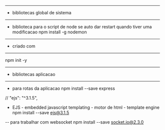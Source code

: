 --- ---------------------------------------------------
- bibliotecas global de sistema
--- ---------------------------------------------------
- biblioteca para o script de node se auto dar restart quando tiver uma modificacao
 npm install -g nodemon 
  
  
--- ---------------------------------------------------
- criado com
--- ---------------------------------------------------
npm init -y

--- ---------------------------------------------------
- bibliotecas aplicacao
--- ---------------------------------------------------

- para rotas da aplicacao
npm install --save express

// "ejs": "^3.1.5",
- EJS - embedded javascript templating -  motor de html - template engine
npm install --save ejs@3.1.5

-- para trabalhar com websocket
npm install --save socket.io@2.3.0